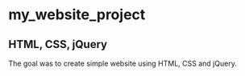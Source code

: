# my_website_project

HTML, CSS, jQuery
-----------------

The goal was to create simple website using HTML, CSS and jQuery.
